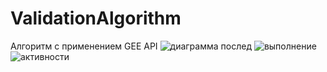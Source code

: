 # ValidationAlgorithm
Алгоритм с применением GEE API
![диаграмма послед](https://github.com/Rawiiw/ValidationAlgorithm/assets/79237095/c346455d-1d12-4545-ba6a-4beeede755bc)
![выполнение](https://github.com/Rawiiw/ValidationAlgorithm/assets/79237095/87df0751-d094-430c-9d67-99397cff04d9)
![активности](https://github.com/Rawiiw/ValidationAlgorithm/assets/79237095/fdbda409-d29e-456b-9ebf-9e7838072c83)
